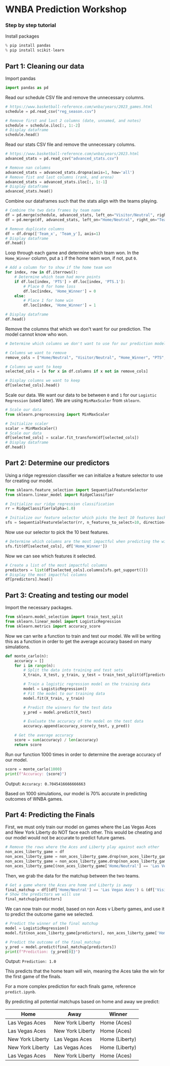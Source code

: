 # WNBA Prediction Workshop

### Step by step tutorial

Install packages

```py
% pip install pandas
% pip install scikit-learn
```

## Part 1: Cleaning our data

Import pandas
```py
import pandas as pd
```

Read our schedule CSV file and remove the unnecessary columns.

```py
# https://www.basketball-reference.com/wnba/years/2023_games.html
schedule = pd.read_csv("reg_season.csv")

# Remove first and last 2 columns (date, unnamed, and notes)
schedule = schedule.iloc[:, 1:-2]
# Display dataframe
schedule.head()
```

Read our stats CSV file and remove the unnecessary columns.

```py
# https://www.basketball-reference.com/wnba/years/2023.html
advanced_stats = pd.read_csv("advanced_stats.csv")

# Remove nan columns
advanced_stats = advanced_stats.dropna(axis=1, how='all')
# Remove fist and last columns (rank, and arena)
advanced_stats = advanced_stats.iloc[:, 1:-1]
# Display dataframe
advanced_stats.head()
```

Combine our dataframes such that the stats align with the teams playing.

```py
# Combine the two data frames by team name
df = pd.merge(schedule, advanced_stats, left_on="Visitor/Neutral", right_on="Team")
df = pd.merge(df, advanced_stats, left_on="Home/Neutral", right_on="Team")

# Remove duplicate columns
df = df.drop(['Team_x', 'Team_y'], axis=1)
# Display dataframe
df.head()
```

Loop through each game and determine which team won. In the `Home_Winner` column, put a `1` if the home team won, if not, put `0`.

```py
# Add a column for to show if the home team won
for index, row in df.iterrows():
    # Determine which team had more points
    if df.loc[index, 'PTS'] > df.loc[index, 'PTS.1']:
        # Place 0 for home loss
        df.loc[index, 'Home_Winner'] = 0
    else:
        # Place 1 for home win
        df.loc[index, 'Home_Winner'] = 1

# Display dataframe
df.head()
```

Remove the columns that which we don't want for our prediction. The model cannot know who won.

```py
# Determine which columns we don't want to use for our prediction model

# Columns we want to remove
remove_cols = ["Home/Neutral", "Visitor/Neutral", "Home_Winner", "PTS", "PTS.1"]

# Columns we want to keep
selected_cols = [x for x in df.columns if x not in remove_cols]

# Display columns we want to keep
df[selected_cols].head()
```

Scale our data. We want our data to be between `0` and `1` for our `Logistic Regression` (used later). We are using `MinMaxScaler` from `sklearn`.

```py
# Scale our data
from sklearn.preprocessing import MinMaxScaler

# Initialize scaler
scalar = MinMaxScaler()
# Scale our data
df[selected_cols] = scalar.fit_transform(df[selected_cols])
# Display dataframe
df.head()
```

## Part 2: Determine our predictors

Using a ridge regression classifier we can initialize a feature selector to use for creating our model.

```py
from sklearn.feature_selection import SequentialFeatureSelector
from sklearn.linear_model import RidgeClassifier

# Initialize our ridge regression classification
rr = RidgeClassifier(alpha=1.0)

# Initialize our feature selector which picks the best 10 features backward
sfs = SequentialFeatureSelector(rr, n_features_to_select=10, direction='backward')
```

Now use our selector to pick the 10 best features.

```py
# Determine which columns are the most impactful when predicting the winner
sfs.fit(df[selected_cols], df['Home_Winner'])
```

Now we can see which features it selected.

```py
# Create a list of the most impactful columns
predictors = list(df[selected_cols].columns[sfs.get_support()])
# Display the most impactful columns
df[predictors].head()
```

## Part 3: Creating and testing our model

Import the necessary packages.

```py
from sklearn.model_selection import train_test_split
from sklearn.linear_model import LogisticRegression
from sklearn.metrics import accuracy_score
```

Now we can write a function to train and test our model. We will be writing this as a function in order to get the average accuracy based on many simulations.

```py
def monte_carlo(n):
    accuracy = []
    for i in range(n):
        # Split the data into training and test sets
        X_train, X_test, y_train, y_test = train_test_split(df[predictors], df['Home_Winner'], test_size=0.2)

        # Train a logistic regression model on the training data
        model = LogisticRegression()
        # Fit the model to our training data
        model.fit(X_train, y_train)

        # Predict the winners for the test data
        y_pred = model.predict(X_test)

        # Evaluate the accuracy of the model on the test data
        accuracy.append(accuracy_score(y_test, y_pred))

    # Get the average accuracy
    score = sum(accuracy) / len(accuracy)
    return score
```

Run our function 1000 times in order to determine the average accuracy of our model.

```py
score = monte_carlo(1000)
print(f"Accuracy: {score}")
```

Output: `Accuracy: 0.7045416666666663`

Based on 1000 simulations, our model is 70% accurate in predicting outcomes of WNBA games.

## Part 4: Predicting the Finals

First, we must only train our model on games where the Las Vegas Aces and New York Liberty do NOT face each other. This would be cheating and our model would not be accurate to predict future games.

```py
# Remove the rows where the Aces and Liberty play against each other
non_aces_liberty_game = df
non_aces_liberty_game = non_aces_liberty_game.drop(non_aces_liberty_game[(non_aces_liberty_game['Home/Neutral'] == 'Las Vegas Aces') & (non_aces_liberty_game['Visitor/Neutral'] == 'New York Liberty')].index)
non_aces_liberty_game = non_aces_liberty_game.drop(non_aces_liberty_game[(non_aces_liberty_game['Home/Neutral'] == 'New York Liberty') & (non_aces_liberty_game['Visitor/Neutral'] == 'Las Vegas Aces')].index)
non_aces_liberty_game[(non_aces_liberty_game['Home/Neutral'] == 'Las Vegas Aces') & (non_aces_liberty_game['Visitor/Neutral'] == 'New York Liberty')]
```

Then, we grab the data for the matchup between the two teams.

```py
# Get a game where the Aces are home and Liberty is away
final_matchup = df[(df['Home/Neutral'] == 'Las Vegas Aces') & (df['Visitor/Neutral'] == 'New York Liberty')][:1]
# Show the predictors we will use
final_matchup[predictors]
```

We can now train our model, based on non Aces v Liberty games, and use it to predict the outcome game we selected.

```py
# Predict the winner of the final matchup
model = LogisticRegression()
model.fit(non_aces_liberty_game[predictors], non_aces_liberty_game['Home_Winner'])

# Predict the outcome of the final_matchup
y_pred = model.predict(final_matchup[predictors])
print(f"Prediction: {y_pred[0]}")
```

Output: `Prediction: 1.0`

This predicts that the home team will win, meaning the Aces take the win for the first game of the finals.

For a more complex prediction for each finals game, reference `predict.ipynb`.

By predicting all potential matchups based on home and away we predict:

| Home                | Away                | Winner           |   
| ------------------- | ------------------- | ---------------- |
| Las Vegas Aces      | New York Liberty    | Home (Aces)   |
| Las Vegas Aces      | New York Liberty    | Home (Aces)   |
| New York Liberty    | Las Vegas Aces      | Home (Liberty) |
| New York Liberty    | Las Vegas Aces      | Home (Liberty) |
| Las Vegas Aces      | New York Liberty    | Home (Aces)   |
